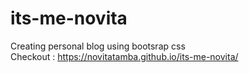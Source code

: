 # its-me-novita
Creating personal blog using bootsrap css <br>
Checkout : https://novitatamba.github.io/its-me-novita/
